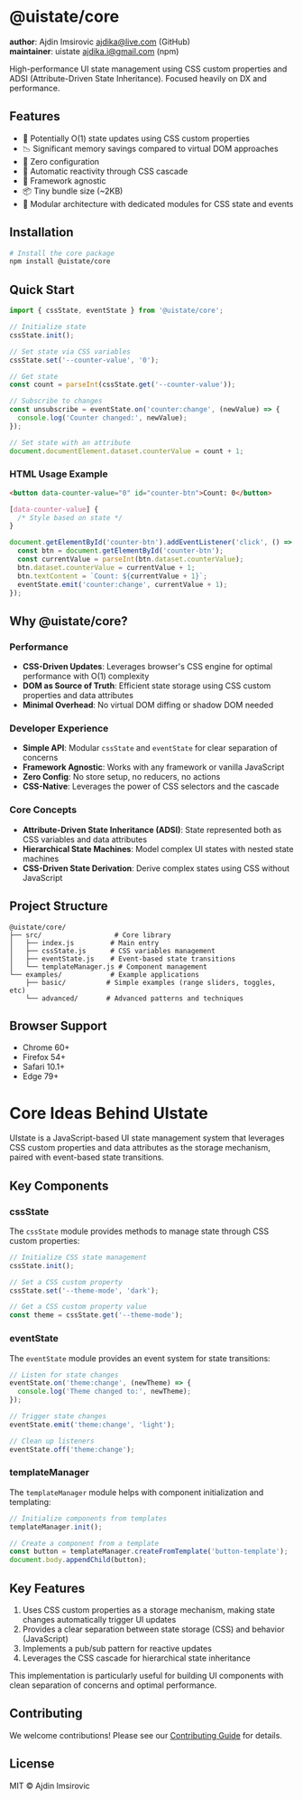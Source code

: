 # @uistate/core

**author**: Ajdin Imsirovic <ajdika@live.com> (GitHub)  
**maintainer**: uistate <ajdika.i@gmail.com> (npm)

High-performance UI state management using CSS custom properties and ADSI (Attribute-Driven State Inheritance). Focused heavily on DX and performance.

## Features

- 🚀 Potentially O(1) state updates using CSS custom properties
- 📉 Significant memory savings compared to virtual DOM approaches
- 🎯 Zero configuration
- 🔄 Automatic reactivity through CSS cascade
- 🎨 Framework agnostic
- 📦 Tiny bundle size (~2KB)
- 🧩 Modular architecture with dedicated modules for CSS state and events

## Installation

```bash
# Install the core package
npm install @uistate/core
```

## Quick Start

```javascript
import { cssState, eventState } from '@uistate/core';

// Initialize state
cssState.init();

// Set state via CSS variables
cssState.set('--counter-value', '0');

// Get state
const count = parseInt(cssState.get('--counter-value'));

// Subscribe to changes
const unsubscribe = eventState.on('counter:change', (newValue) => {
  console.log('Counter changed:', newValue);
});

// Set state with an attribute
document.documentElement.dataset.counterValue = count + 1;
```

### HTML Usage Example

```html
<button data-counter-value="0" id="counter-btn">Count: 0</button>
```

```css
[data-counter-value] {
  /* Style based on state */
}
```

```javascript
document.getElementById('counter-btn').addEventListener('click', () => {
  const btn = document.getElementById('counter-btn');
  const currentValue = parseInt(btn.dataset.counterValue);
  btn.dataset.counterValue = currentValue + 1;
  btn.textContent = `Count: ${currentValue + 1}`;
  eventState.emit('counter:change', currentValue + 1);
});
```

## Why @uistate/core?

### Performance

- **CSS-Driven Updates**: Leverages browser's CSS engine for optimal performance with O(1) complexity
- **DOM as Source of Truth**: Efficient state storage using CSS custom properties and data attributes
- **Minimal Overhead**: No virtual DOM diffing or shadow DOM needed

### Developer Experience

- **Simple API**: Modular `cssState` and `eventState` for clear separation of concerns
- **Framework Agnostic**: Works with any framework or vanilla JavaScript
- **Zero Config**: No store setup, no reducers, no actions
- **CSS-Native**: Leverages the power of CSS selectors and the cascade

### Core Concepts

- **Attribute-Driven State Inheritance (ADSI)**: State represented both as CSS variables and data attributes
- **Hierarchical State Machines**: Model complex UI states with nested state machines
- **CSS-Driven State Derivation**: Derive complex states using CSS without JavaScript

## Project Structure

```
@uistate/core/
├── src/                  # Core library
│   ├── index.js         # Main entry 
│   ├── cssState.js      # CSS variables management
│   ├── eventState.js    # Event-based state transitions
│   └── templateManager.js # Component management
└── examples/            # Example applications
    ├── basic/          # Simple examples (range sliders, toggles, etc)
    └── advanced/       # Advanced patterns and techniques
```

## Browser Support

- Chrome 60+
- Firefox 54+
- Safari 10.1+
- Edge 79+

# Core Ideas Behind UIstate

UIstate is a JavaScript-based UI state management system that leverages CSS custom properties and data attributes as the storage mechanism, paired with event-based state transitions.

## Key Components

### cssState

The `cssState` module provides methods to manage state through CSS custom properties:

```javascript
// Initialize CSS state management
cssState.init();

// Set a CSS custom property
cssState.set('--theme-mode', 'dark');

// Get a CSS custom property value
const theme = cssState.get('--theme-mode');
```

### eventState

The `eventState` module provides an event system for state transitions:

```javascript
// Listen for state changes
eventState.on('theme:change', (newTheme) => {
  console.log('Theme changed to:', newTheme);
});

// Trigger state changes
eventState.emit('theme:change', 'light');

// Clean up listeners
eventState.off('theme:change');
```

### templateManager

The `templateManager` module helps with component initialization and templating:

```javascript
// Initialize components from templates
templateManager.init();

// Create a component from a template
const button = templateManager.createFromTemplate('button-template');
document.body.appendChild(button);
```

## Key Features

1. Uses CSS custom properties as a storage mechanism, making state changes automatically trigger UI updates
2. Provides a clear separation between state storage (CSS) and behavior (JavaScript)
3. Implements a pub/sub pattern for reactive updates
4. Leverages the CSS cascade for hierarchical state inheritance

This implementation is particularly useful for building UI components with clean separation of concerns and optimal performance.

## Contributing

We welcome contributions! Please see our [Contributing Guide](CONTRIBUTING.md) for details.

## License

MIT © Ajdin Imsirovic
